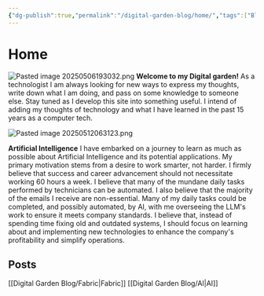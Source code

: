 ```yaml
---
{"dg-publish":true,"permalink":"/digital-garden-blog/home/","tags":["Blog","gardenEntry"],"created":"2025-04-28T17:04:32.496-03:00"}
---
```


# Home
![Pasted image 20250506193032.png](/img/user/Pasted%20image%2020250506193032.png)
**Welcome to my Digital garden!**
As a technologist I am always looking for new ways to express my thoughts, write down what I am doing, and pass on some knowledge to someone else.
Stay tuned as I develop this site into something useful. I intend of adding my thoughts of technology and what I have learned in the past 15 years as a computer tech. 

![Pasted image 20250512063123.png](/img/user/Pasted%20image%2020250512063123.png)

**Artificial Intelligence**
I have embarked on a journey to learn as much as possible about Artificial Intelligence and its potential applications. My primary motivation stems from a desire to work smarter, not harder. I firmly believe that success and career advancement should not necessitate working 60 hours a week.
I believe that many of the mundane daily tasks performed by technicians can be automated. I also believe that the majority of the emails I receive are non-essential. Many of my daily tasks could be completed, and possibly automated, by AI, with me overseeing the LLM's work to ensure it meets company standards.
I believe that, instead of spending time fixing old and outdated systems, I should focus on learning about and implementing new technologies to enhance the company's profitability and simplify operations.

## Posts
[[Digital Garden Blog/Fabric\|Fabric]] 
[[Digital Garden Blog/AI\|AI]] 

